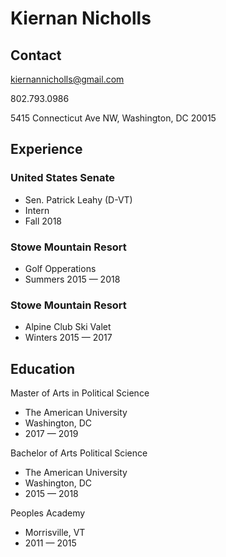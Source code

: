 # Kiernan Nicholls

## Contact

kiernannicholls@gmail.com

802.793.0986

5415 Connecticut Ave NW, Washington, DC 20015

## Experience

### United States Senate
  - Sen. Patrick Leahy (D-VT)
  - Intern
  - Fall 2018

### Stowe Mountain Resort
  - Golf Opperations
  - Summers 2015 — 2018

### Stowe Mountain Resort
  - Alpine Club Ski Valet
  - Winters 2015 — 2017


## Education

Master of Arts in Political Science
  - The American University
  - Washington, DC
  - 2017 — 2019

Bachelor of Arts Political Science
  - The American University
  - Washington, DC
  - 2015 — 2018

Peoples Academy
  - Morrisville, VT
  - 2011 — 2015
